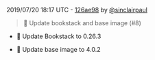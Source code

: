 2019/07/20 18:17 UTC - [126ae98](https://github.com/hassio-addons/addon-bookstack/commit/126ae986a3f7df47acf68857cac92c7879ea644b) by [@sinclairpaul](https://github.com/sinclairpaul)
> :hammer: Update bookstack and base image (#8)

* :hammer: Update Bookstack to 0.26.3

* :hammer: Update base image to 4.0.2 

